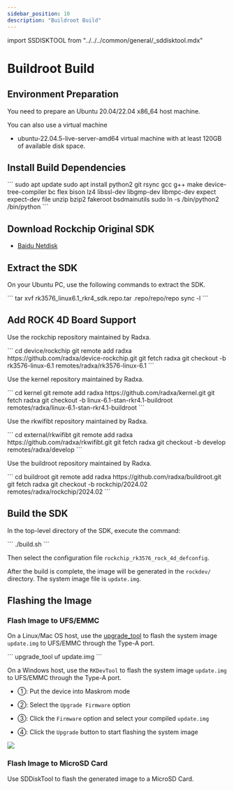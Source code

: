 ```yaml
---
sidebar_position: 10
description: "Buildroot Build"
---
```


import SSDISKTOOL from "../../../common/general/\_sddisktool.mdx"

# Buildroot Build

## Environment Preparation

You need to prepare an Ubuntu 20.04/22.04 x86_64 host machine.

You can also use a virtual machine

- ubuntu-22.04.5-live-server-amd64 virtual machine with at least 120GB of available disk space.

## Install Build Dependencies

<NewCodeBlock tip="Host-Linux$" type="host">
```
sudo apt update
sudo apt install python2 git rsync gcc g++ make device-tree-compiler bc flex bison lz4 libssl-dev libgmp-dev libmpc-dev expect expect-dev file unzip bzip2 fakeroot bsdmainutils
sudo ln -s /bin/python2 /bin/python
```
</NewCodeBlock>

## Download Rockchip Original SDK

- [Baidu Netdisk](https://pan.baidu.com/s/1G8xA7AsLqQMqrsurMKBGyA?pwd=u7ac)

## Extract the SDK

On your Ubuntu PC, use the following commands to extract the SDK.

<NewCodeBlock tip="Host-Linux$" type="host">
```
tar xvf rk3576_linux6.1_rkr4_sdk.repo.tar
.repo/repo/repo sync -l
```
</NewCodeBlock>

## Add ROCK 4D Board Support

Use the rockchip repository maintained by Radxa.

<NewCodeBlock tip="Host-Linux$" type="host">
```
cd device/rockchip
git remote add radxa https://github.com/radxa/device-rockchip.git
git fetch radxa
git checkout -b rk3576-linux-6.1 remotes/radxa/rk3576-linux-6.1
```
</NewCodeBlock>

Use the kernel repository maintained by Radxa.

<NewCodeBlock tip="Host-Linux$" type="host">
```
cd kernel
git remote add radxa https://github.com/radxa/kernel.git
git fetch radxa
git checkout -b linux-6.1-stan-rkr4.1-buildroot remotes/radxa/linux-6.1-stan-rkr4.1-buildroot
```
</NewCodeBlock>

Use the rkwifibt repository maintained by Radxa.

<NewCodeBlock tip="Host-Linux$" type="host">
```
cd external/rkwifibt
git remote add radxa https://github.com/radxa/rkwifibt.git
git fetch radxa
git checkout -b develop remotes/radxa/develop
```
</NewCodeBlock>

Use the buildroot repository maintained by Radxa.

<NewCodeBlock tip="Host-Linux$" type="host">
```
cd buildroot
git remote add radxa https://github.com/radxa/buildroot.git
git fetch radxa
git checkout -b rockchip/2024.02 remotes/radxa/rockchip/2024.02
```
</NewCodeBlock>

## Build the SDK

In the top-level directory of the SDK, execute the command:

<NewCodeBlock tip="Host-Linux$" type="host">
```
./build.sh
```
</NewCodeBlock>

Then select the configuration file `rockchip_rk3576_rock_4d_defconfig`.

After the build is complete, the image will be generated in the `rockdev/` directory. The system image file is `update.img`.

## Flashing the Image

### Flash Image to UFS/EMMC

On a Linux/Mac OS host, use the [upgrade_tool](https://dl.radxa.com/tools/linux/Linux_Upgrade_Tool_V2.1.zip) to flash the system image `update.img` to UFS/EMMC through the Type-A port.

<NewCodeBlock tip="Host-PC$" type="host">
```
upgrade_tool uf update.img
```
</NewCodeBlock>

On a Windows host, use the `RKDevTool` to flash the system image `update.img` to UFS/EMMC through the Type-A port.

- ①: Put the device into Maskrom mode

- ②: Select the `Upgrade Firmware` option

- ③: Click the `Firmware` option and select your compiled `update.img`

- ④: Click the `Upgrade` button to start flashing the system image

<div style={{textAlign: 'center'}}>
    <img src="/en/img/rock4/4d/other-os-burn-img.webp" style={{width: '100%', maxWidth: '1200px'}} />
</div>

### Flash Image to MicroSD Card

Use SDDiskTool to flash the generated image to a MicroSD Card.

<SSDISKTOOL />
